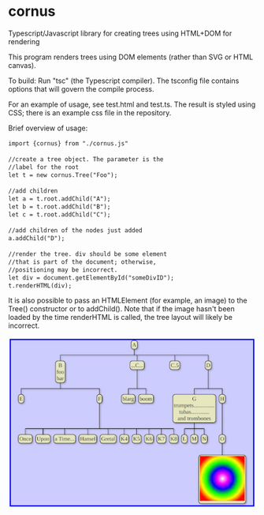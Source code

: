 # cornus
Typescript/Javascript library for creating trees using HTML+DOM for rendering

This program renders trees using DOM elements (rather than SVG or HTML canvas).


To build: Run "tsc" (the Typescript compiler). The tsconfig file
contains options that will govern the compile process.


For an example of usage, see test.html and test.ts. The result
is styled using CSS; there is an example css file in the repository.

Brief overview of usage:


    import {cornus} from "./cornus.js"

    //create a tree object. The parameter is the
    //label for the root
    let t = new cornus.Tree("Foo");

    //add children
    let a = t.root.addChild("A");
    let b = t.root.addChild("B");
    let c = t.root.addChild("C");

    //add children of the nodes just added
    a.addChild("D");

    //render the tree. div should be some element
    //that is part of the document; otherwise,
    //positioning may be incorrect.
    let div = document.getElementById("someDivID");
    t.renderHTML(div);

It is also possible to pass an HTMLElement (for example, an image) to
the Tree() constructor or to addChild(). Note that if the image
hasn't been loaded by the time renderHTML is called, the tree layout
will likely be incorrect.


![Example screenshot](screenshot.jpg "Screenshot")
